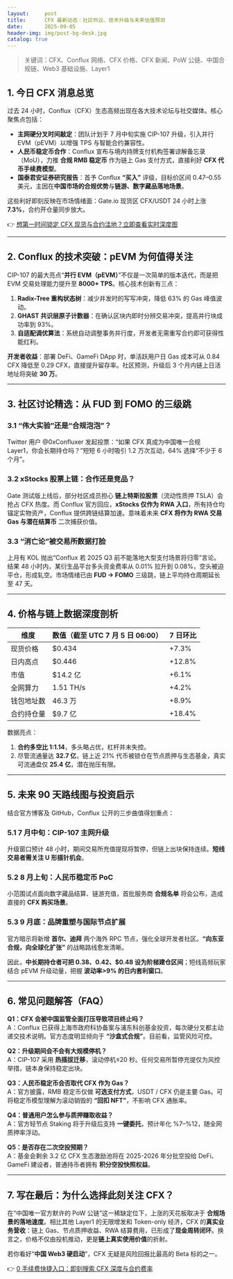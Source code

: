 ```yaml
---
layout:     post
title:      CFX 最新动态：社区热议、技术升级与未来估值预测
date:       2025-09-05
header-img: img/post-bg-desk.jpg
catalog: true
---
```


> 关键词：CFX、Conflux 网络、CFX 价格、CFX 新闻、PoW 公链、中国合规链、Web3 基础设施、Layer1

## 1. 今日 CFX 消息总览
过去 24 小时，Conflux（CFX）生态高频出现在各大技术论坛与社交媒体。核心聚焦点包括：

- **主网硬分叉时间敲定**：团队计划于 7 月中旬实施 CIP-107 升级，引入并行 EVM（pEVM）以增强 TPS 与智能合约兼容性。
- **人民币稳定币合作**：Conflux 宣布与境内持牌支付机构签署谅解备忘录（MoU），力推 **合规 RMB 稳定币** 作为链上 Gas 支付方式，直接利好 **CFX 代币手续费模型**。
- **国泰君安证券研究报告**：首予 Conflux **“买入”** 评级，目标价区间 0.47–0.55 美元，主因在**中国市场的合规优势**与**链游、数字藏品落地场景**。

这些利好即刻反映在市场情绪面：Gate.io 现货区 CFX/USDT 24 小时上涨 **7.3%**，合约开仓量同步放大。

👉 [想第一时间锁定 CFX 现货与合约洼地？立即查看实时深度图](https://okxdog.com/)

---

## 2. Conflux 的技术突破：pEVM 为何值得关注
CIP-107 的最大亮点“**并行 EVM（pEVM）**”不仅是一次简单的版本迭代，而是把 EVM 交易处理能力提升至 **8000+ TPS**。核心技术创新有三点：

1. **Radix-Tree 重构状态树**：减少并发时的写写冲突，降低 63% 的 Gas 峰值波动。
2. **GHAST 共识层原子计数器**：在确认区块内即时分辨交易冲突，提高并行块成功率到 93%。
3. **自适配调优算法**：系统自动调整事务并行度，开发者无需重写合约即可获得性能红利。

**开发者收益**：部署 DeFi、GameFi DApp 时，单活跃用户日 Gas 成本可从 0.84 CFX 降低至 0.29 CFX，直接提升留存率。社区预测，升级后 3 个月内链上日活地址将突破 **30 万**。

---

## 3. 社区讨论精选：从 FUD 到 FOMO 的三级跳
### 3.1 “伟大实验”还是“合规泡泡”？
Twitter 用户 @0xConfluxer 发起投票：“如果 CFX 真成为中国唯一合规 Layer1，你会长期持仓吗？”短短 6 小时吸引 1.2 万次互动，64% 选择“不少于 6 个月”。

### 3.2 xStocks 股票上链：合作还是竞品？
Gate 测试版上线后，部分社区成员担心 **链上特斯拉股票**（流动性质押 TSLA）会抢占 CFX 热度。而 Conflux 官方回应，**xStocks 仅作为 RWA 入口**，所有持仓均锚定实物资产，Conflux 提供跨链结算加速。意味着未来 **CFX 将作为 RWA 交易 Gas 与潜在结算币** 二次捕获价值。

### 3.3 “消亡论”被交易所数据打脸
上月有 KOL 抛出“Conflux 若 2025 Q3 前不能落地大型支付场景将归零”言论。结果 48 小时内，某衍生品平台多头资金费率从 0.01% 拉升到 0.08%，空头被迫平仓，形成轧空。市场情绪已由 **FUD → FOMO** 三级跳，链上平均持仓周期延长至 47 天。

---

## 4. 价格与链上数据深度剖析
| 维度            | 数值（截至 UTC 7 月 5 日 06:00） | 7 日环比 |
|----------------|--------------------------------|:---|
| 现货价格        | $0.434                         | +7.3% |
| 日内高点        | $0.446                         | +12.8% |
| 市值            | $14.2 亿                        | +6.1% |
| 全网算力        | 1.51 TH/s                      | +4.2% |
| 钱包地址数      | 46.3 万                         | +8.9% |
| 合约持仓量       | $9.7 亿                         | +18.4% |

数据亮点：  
1. **合约多空比 1:1.14**，多头略占优，杠杆并未失控。  
2. 尽管流通量达 **32.7 亿**，链上近 21% 代币被锁仓在节点质押与生态基金，真实可流通盘仅 **25.4 亿**，潜在抛压有限。

---

## 5. 未来 90 天路线图与投资启示  
结合官方博客及 GitHub，Conflux 公开的三步曲值得划重点：

### 5.1 7 月中旬：CIP-107 主网升级  
升级窗口预计 48 小时，期间交易所充值提现将暂停，但链上出块保持连续。**短线交易者需关注 U 形插针机会**。

### 5.2 8 月上旬：人民币稳定币 PoC  
小范围试点面向数字藏品结算、链游充值，首批服务商 **合规名单** 将会公布，造成直接的 **CFX 购买场景**。

### 5.3 9 月底：品牌重塑与国际节点扩展  
官方暗示将新增 **首尔、迪拜** 两个海外 RPC 节点，强化全球开发者社区。**“向东亚合规，向全球化扩张”** 的战略路线愈发清晰。

因此，**中长期持仓者可把 $0.38、$0.42、$0.48 设为阶梯建仓区间**；短线高频玩家结合 pEVM 升级动量，把握 **波动率>9% 的日内套利窗口**。

---

## 6. 常见问题解答（FAQ）

**Q1：CFX 会被中国监管全面打压导致项目终止吗？**  
A：Conflux 已获得上海市政府科协备案与浦东科创基金投资，每次硬分叉都主动递交技术说明。官方态度明显倾向于 **“沙盒式合规”**。目前看，监管风险可控。

**Q2：升级期间会不会有大规模停机？**  
A：CIP-107 采用 **热插拔迁移**，滚动停机≤20 秒。任何交易所暂停充提仅为风控举措，链本身保持稳定出块。

**Q3：人民币稳定币会否取代 CFX 作为 Gas？**  
A：官方披露，RMB 稳定币仅做 **可选支付方式**，USDT / CFX 仍是主要 Gas。可将稳定币模型理解为滚动销毁的 **“回扣 NFT”**，不影响 CFX 通胀率。

**Q4：普通用户怎么参与质押赚取收益？**  
A：官方轻节点 Staking 将于升级后支持 **一键委托**，预计年化 %7–%12，随全网质押率浮动。

**Q5：是否存在二次空投预期？**  
A：基金会剩余 3.2 亿 CFX 生态激励池将在 2025-2026 年分批空投给 DeFi、GameFi 建设者，普通持币者拥有 **积分空投快照权益**。

---

## 7. 写在最后：为什么选择此刻关注 CFX？

在“中国唯一官方默许的 PoW 公链”这一稀缺定位下，上涨的天花板取决于 **合规场景的落地速度**。相比其他 Layer1 的无限增发和 Token-only 经济，CFX 的**真实业务营收**：链上 Gas、节点质押收益、RWA 结算费用，已形成了**现金周转闭环**。换言之，价格不仅由投机推动，更是**链上真实使用价值**的折射。

若你看好“**中国 Web3 硬启动**”，CFX 无疑是风险回报比最高的 Beta 标的之一。

👉 [0 手续费快捷入口：即刻搜索 CFX 深度与合约费率](https://okxdog.com/)